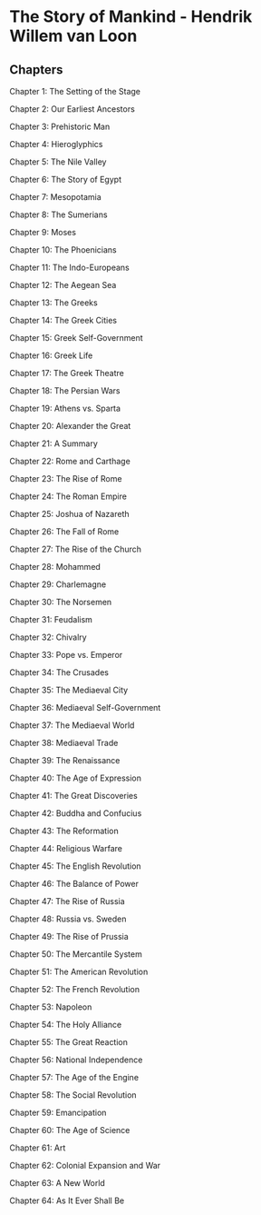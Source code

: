 # The Story of Mankind - Hendrik Willem van Loon
## Chapters
Chapter 1: The Setting of the Stage

Chapter 2: Our Earliest Ancestors

Chapter 3: Prehistoric Man

Chapter 4: Hieroglyphics

Chapter 5: The Nile Valley

Chapter 6: The Story of Egypt

Chapter 7: Mesopotamia

Chapter 8: The Sumerians

Chapter 9: Moses

Chapter 10: The Phoenicians

Chapter 11: The Indo-Europeans

Chapter 12: The Aegean Sea

Chapter 13: The Greeks

Chapter 14: The Greek Cities

Chapter 15: Greek Self-Government

Chapter 16: Greek Life

Chapter 17: The Greek Theatre

Chapter 18: The Persian Wars

Chapter 19: Athens vs. Sparta

Chapter 20: Alexander the Great

Chapter 21: A Summary

Chapter 22: Rome and Carthage

Chapter 23: The Rise of Rome

Chapter 24: The Roman Empire

Chapter 25: Joshua of Nazareth

Chapter 26: The Fall of Rome

Chapter 27: The Rise of the Church

Chapter 28: Mohammed

Chapter 29: Charlemagne

Chapter 30: The Norsemen

Chapter 31: Feudalism

Chapter 32: Chivalry

Chapter 33: Pope vs. Emperor

Chapter 34: The Crusades

Chapter 35: The Mediaeval City

Chapter 36: Mediaeval Self-Government

Chapter 37: The Mediaeval World

Chapter 38: Mediaeval Trade

Chapter 39: The Renaissance

Chapter 40: The Age of Expression

Chapter 41: The Great Discoveries

Chapter 42: Buddha and Confucius

Chapter 43: The Reformation

Chapter 44: Religious Warfare

Chapter 45: The English Revolution

Chapter 46: The Balance of Power

Chapter 47: The Rise of Russia

Chapter 48: Russia vs. Sweden

Chapter 49: The Rise of Prussia

Chapter 50: The Mercantile System

Chapter 51: The American Revolution

Chapter 52: The French Revolution

Chapter 53: Napoleon

Chapter 54: The Holy Alliance

Chapter 55: The Great Reaction

Chapter 56: National Independence

Chapter 57: The Age of the Engine

Chapter 58: The Social Revolution

Chapter 59: Emancipation

Chapter 60: The Age of Science

Chapter 61: Art

Chapter 62: Colonial Expansion and War

Chapter 63: A New World

Chapter 64: As It Ever Shall Be
